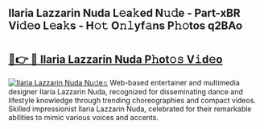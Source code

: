 ## Ilaria Lazzarin Nuda L𝚎a𝚔ed N𝚞𝚍e - Part-xBR Vi𝚍𝚎o L𝚎a𝚔s - H𝚘𝚝 O𝚗𝚕yf𝚊ns P𝚑𝚘tos q2BAo

# <h2><a href="http://kfdrxkw.oniu.top/?m=Ilaria+Lazzarin+Nuda">🔗👉 🔴 Ilaria Lazzarin Nuda P𝚑ot𝚘𝚜 V𝚒d𝚎o</a></h2>

[![Ilaria Lazzarin Nuda Nu𝚍e𝚜](https://i.imgur.com/0qMVB7G.gif)](http://kfdrxkw.oniu.top/?m=Ilaria+Lazzarin+Nuda)
Web-based entertainer and multimedia designer Ilaria Lazzarin Nuda, recognized for disseminating dance and lifestyle knowledge through trending choreographies and compact videos. Skilled impressionist Ilaria Lazzarin Nuda, celebrated for their remarkable abilities to mimic various voices and accents.  
